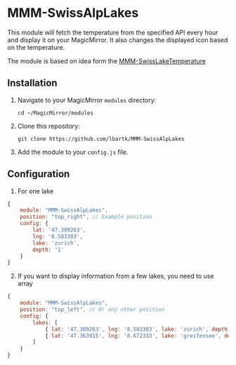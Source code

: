 # MMM-SwissAlpLakes
This module will fetch the temperature from the specified API every hour and display it on your MagicMirror. It also changes the displayed icon based on the temperature.

The module is based on idea form the [MMM-SwissLakeTemperature](https://github.com/roufri/MMM-SwissLakeTemperature)

## Installation

1. Navigate to your MagicMirror `modules` directory:
    ```
    cd ~/MagicMirror/modules
    ```
2. Clone this repository:
    ```
    git clone https://github.com/lbartk/MMM-SwissAlpLakes
    ```
3. Add the module to your `config.js` file.

## Configuration
1. For one lake
```javascript
{
    module: "MMM-SwissAlpLakes",
    position: "top_right", // Example position
    config: {
        lat: '47.309263',
        lng: '8.583303',
        lake: 'zurich',
        depth: '1'
    }
}
```
2. If you want to display information from a few lakes, you need to use array
```javascript
{
	module: "MMM-SwissAlpLakes",
	position: "top_left", // Or any other position
	config: {
		lakes: [
			{ lat: '47.309263', lng: '8.583303', lake: 'zurich', depth: '1' },
			{ lat: '47.363915', lng: '8.672333', lake: 'greifensee', depth: '1' }
		]
	}
}
```
